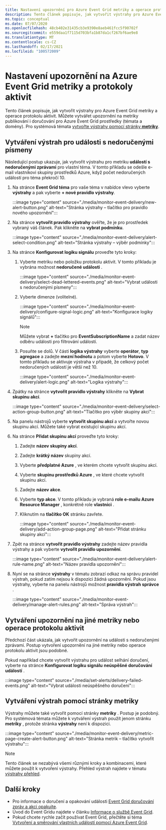 ```yaml
---
title: Nastavení upozornění pro Azure Event Grid metriky a operace protokolu aktivit
description: Tento článek popisuje, jak vytvořit výstrahy pro Azure Event Grid metriky a operace protokolu aktivit.
ms.topic: conceptual
ms.date: 07/07/2020
ms.openlocfilehash: 48cb402e31435cb3e9390e8aeb461fcc5f90702f
ms.sourcegitcommit: e559daa1f7115d703bfa1b87da1cf267bf6ae9e8
ms.translationtype: MT
ms.contentlocale: cs-CZ
ms.lasthandoff: 02/17/2021
ms.locfileid: "100572009"
---
```

# <a name="set-alerts-on-azure-event-grid-metrics-and-activity-logs"></a>Nastavení upozornění na Azure Event Grid metriky a protokoly aktivit
Tento článek popisuje, jak vytvořit výstrahy pro Azure Event Grid metriky a operace protokolu aktivit. Můžete vytvářet upozornění na metriky publikování i doručování pro Azure Event Grid prostředky (témata a domény). Pro systémová témata [vytvořte výstrahy pomocí stránky **metriky**](#create-alerts-using-the-metrics-page).

## <a name="create-alerts-on-dead-lettered-events"></a>Vytváření výstrah pro události s nedoručenými písmeny
Následující postup ukazuje, jak vytvořit výstrahu pro metriku **událostí s nedoručenými zprávami** pro vlastní téma. V tomto příkladu se odešle e-mail vlastníkovi skupiny prostředků Azure, když počet nedoručených událostí pro téma překročí 10. 

1. Na stránce **Event Grid téma** pro vaše téma v nabídce vlevo vyberte **výstrahy** a pak vyberte **+ nové pravidlo výstrahy**. 

    :::image type="content" source="./media/monitor-event-delivery/new-alert-button.png" alt-text="Stránka výstrahy – tlačítko pro pravidlo nového upozornění":::
2. Na stránce **vytvořit pravidlo výstrahy** ověřte, že je pro prostředek vybraný váš článek. Pak klikněte na **vybrat podmínku**. 

    :::image type="content" source="./media/monitor-event-delivery/alert-select-condition.png" alt-text="Stránka výstrahy – výběr podmínky":::    
3. Na stránce **Konfigurovat logiku signálu** proveďte tyto kroky:
    1. Vyberte metriku nebo položku protokolu aktivit. V tomto příkladu je vybrána možnost **nedoručené události** . 

        :::image type="content" source="./media/monitor-event-delivery/select-dead-lettered-events.png" alt-text="Vybrat události s nedoručenými písmeny":::        
    2. Vyberte dimenze (volitelné). 
        
        :::image type="content" source="./media/monitor-event-delivery/configure-signal-logic.png" alt-text="Konfigurace logiky signálů":::        

        > [!NOTE]
        > Můžete vybrat **+** tlačítko pro **EventSubscriptionName** a zadat název odběru události pro filtrování událostí. 
    3. Posuňte se dolů. V části **logika výstrahy** vyberte **operátor**, **typ agregace** a zadejte **mezní hodnotu** a potom vyberte **Hotovo**. V tomto příkladu se aktivuje výstraha v případě, že celkový počet nedoručených událostí je větší než 10. 
    
        :::image type="content" source="./media/monitor-event-delivery/alert-logic.png" alt-text="Logika výstrahy":::                
4. Zpátky na stránce **vytvořit pravidlo výstrahy** klikněte na **Vybrat skupinu akcí**.

    :::image type="content" source="./media/monitor-event-delivery/select-action-group-button.png" alt-text="Tlačítko pro výběr skupiny akcí":::
5. Na panelu nástrojů vyberte **vytvořit skupinu akcí** a vytvořte novou skupinu akcí. Můžete také vybrat existující skupinu akcí.        
6. Na stránce **Přidat skupinu akcí** proveďte tyto kroky:
    1. Zadejte **název skupiny akcí**.
    1. Zadejte **krátký název** skupiny akcí.
    1. Vyberte **předplatné Azure** , ve kterém chcete vytvořit skupinu akcí.
    1. Vyberte **skupinu prostředků Azure** , ve které chcete vytvořit skupinu akcí.
    1. Zadejte **název akce**. 
    1. Vyberte **typ akce**. V tomto příkladu je vybraná **role e-mailu Azure Resource Manager** , konkrétně role **vlastníci** . 
    1. Kliknutím na **tlačítko OK** stránku zavřete. 
    
        :::image type="content" source="./media/monitor-event-delivery/add-action-group-page.png" alt-text="Přidat stránku skupiny akcí":::                   
7. Zpět na stránce **vytvořit pravidlo výstrahy** zadejte název pravidla výstrahy a pak vyberte **vytvořit pravidlo upozornění**.

    :::image type="content" source="./media/monitor-event-delivery/alert-rule-name.png" alt-text="Název pravidla upozornění":::  
8. Nyní se na stránce **výstrahy** v tématu zobrazí odkaz na správu pravidel výstrah, pokud zatím nejsou k dispozici žádná upozornění. Pokud jsou výstrahy, vyberte na panelu nástrojů možnost **pravidla výstrah správce** .  

    :::image type="content" source="./media/monitor-event-delivery/manage-alert-rules.png" alt-text="Správa výstrah":::

## <a name="create-alerts-on-other-metrics-or-activity-log-operations"></a>Vytváření upozornění na jiné metriky nebo operace protokolu aktivit
Předchozí část ukázala, jak vytvořit upozornění na události s nedoručenými zprávami. Postup vytvoření upozornění na jiné metriky nebo operace protokolu aktivit jsou podobné. 

Pokud například chcete vytvořit výstrahu pro událost selhání doručení, vyberte na stránce **Konfigurovat logiku signálu** **neúspěšné doručování událostí** . 

:::image type="content" source="./media/set-alerts/delivery-failed-events.png" alt-text="Vybrat události neúspěšného doručení":::


## <a name="create-alerts-using-the-metrics-page"></a>Vytváření výstrah pomocí stránky metriky
Výstrahy můžete také vytvořit pomocí stránky **metriky** . Postup je podobný. Pro systémová témata můžete k vytváření výstrah použít jenom stránku **metriky** , protože stránka **výstrahy** není k dispozici. 

:::image type="content" source="./media/monitor-event-delivery/metric-page-create-alert-button.png" alt-text="Stránka metrik – tlačítko vytvořit výstrahu":::   
    

> [!NOTE]
> Tento článek se nezabývá všemi různými kroky a kombinacemi, které můžete použít k vytvoření výstrahy. Přehled výstrah najdete v tématu [výstrahy přehled](../azure-monitor/alerts/alerts-metric.md).

## <a name="next-steps"></a>Další kroky

* Pro informace o doručení a opakování události [Event Grid doručování zpráv a akci opakujte](delivery-and-retry.md).
* Úvod do Event Gridu najdete v článku [Informace o službě Event Grid](overview.md).
* Pokud chcete rychle začít používat Event Grid, přečtěte si téma [Vytvoření a směrování vlastních událostí pomocí Azure Event Grid](custom-event-quickstart.md).
